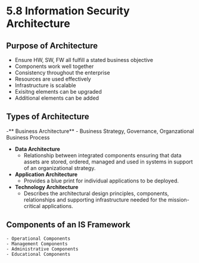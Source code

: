 # 5.8 Information Security Architecture

## Purpose of Architecture

- Ensure HW, SW, FW all fulfill a stated business objective
- Components work well together
- Consistency throughout the enterprise
- Resources are used effectively
- Infrastructure is scalable
- Exisitng elements can be upgraded
- Additional elements can be added

## Types of Architecture

-** Business Architecture**
	- Business Strategy, Governance, Organzational Business Process
- **Data Architecture**
	-  Relationship between integrated components ensuring that data assets are stored, ordered, managed and used in systems in support of an organizational strategy.
- **Application Architecture**
	- Provides a blue print for individual applications to be deployed.
- **Technology Architecture**
	- Describes the architectural design principles, components, relationships and supporting infrastructure needed for the mission-critical applications.

## Components of an IS Framework

	- Operational Components
	- Management Components
	- Administrative Components
	- Educational Components
	
	

  